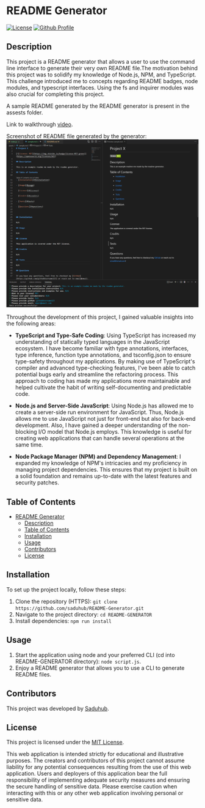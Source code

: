# README Generator

[![License](https://img.shields.io/badge/License-MIT-green.svg)](https://opensource.org/license/mit/)
[![Github Profile](https://img.shields.io/badge/GitHub-Saduhub-blue?logo=github)](https://github.com/saduhub)

## Description

This project is a README generator that allows a user to use the command line interface to generate their very own README file.The motivation behind this project was to solidify my knowledge of Node.js, NPM, and TypeScript. This challenge introduced me to concepts regarding README badges, node modules, and typescript interfaces. Using the fs and inquirer modules was also crucial for completing this project. 

A sample README generated by the README generator is present in the assests folder.

Link to walkthrough [video](https://drive.google.com/file/d/1ps6l0Kv6fXZTFqOETJnoVVB0osfwCmw4/view).


Screenshot of README file generated by the generator:
![Screenshot of project](assets/screenshots/readme%20generated%20by%20readme%20generator.png)

Throughout the development of this project, I gained valuable insights into the following areas:
  
- **TypeScript and Type-Safe Coding**: Using TypeScript has increased my understanding of statically typed languages in the JavaScript ecosystem. I have become familiar with type annotations, interfaces, type inference, function type annotations, and tsconfig.json to ensure type-safety throughout my applications. By making use of TypeScript's compiler and advanced type-checking features, I've been able to catch potential bugs early and streamline the refactoring process. This approach to coding has made my applications more maintainable and helped cultivate the habit of writing self-documenting and predictable code.
  
- **Node.js and Server-Side JavaScript**: Using Node.js has allowed me to create a server-side run environment for JavaScript. Thus, Node.js allows me to use JavaScript not just for front-end but also for back-end development. Also, I have gained a deeper understanding of the non-blocking I/O model that Node.js employs. This knowledge is useful for creating web applications that can handle several operations at the same time.
  
- **Node Package Manager (NPM) and Dependency Management**: I expanded my knowledge of NPM's intricacies and my proficiency in managing project dependencies. This ensures that my project is built on a solid foundation and remains up-to-date with the latest features and security patches.

## Table of Contents

- [README Generator](#readme-generator)
  - [Description](#description)
  - [Table of Contents](#table-of-contents)
  - [Installation](#installation)
  - [Usage](#usage)
  - [Contributors](#contributors)
  - [License](#license)

## Installation

To set up the project locally, follow these steps:

1. Clone the repository (HTTPS): `git clone https://github.com/saduhub/README-Generator.git`
2. Navigate to the project directory: `cd README-GENERATOR`
3. Install dependencies: `npm run install`

## Usage

1. Start the application using node and your preferred CLI (cd into README-GENERATOR directory): `node script.js`.
2. Enjoy a README generator that allows you to use a CLI to generate README files. 

## Contributors

This project was developed by [Saduhub](https://github.com/saduhub).

## License

This project is licensed under the [MIT License](https://opensource.org/license/mit/).

This web application is intended strictly for educational and illustrative purposes. The creators and contributors of this project cannot assume liability for any potential consequences resulting from the use of this web application.
Users and deployers of this application bear the full responsibility of implementing adequate security measures and ensuring the secure handling of sensitive data. Please exercise caution when interacting with this or any other web application involving personal or sensitive data. 